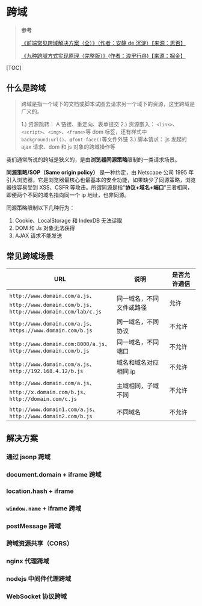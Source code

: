 # 跨域

> **参考**
>
> [《前端常见跨域解决方案（全）》（作者：安静 de 沉淀）【来源：思否】](https://segmentfault.com/a/1190000011145364)
>
> [《九种跨域方式实现原理（完整版）》(作者：浪里行舟)【来源：掘金】](https://juejin.cn/post/6844903767226351623)

[TOC]

## 什么是跨域

> 跨域是指一个域下的文档或脚本试图去请求另一个域下的资源，这里跨域是广义的。
>
> 1.) 资源跳转： A 链接、重定向、表单提交
> 2.) 资源嵌入： `<link>`、`<script>`、`<img>`、`<frame>`等 dom 标签，还有样式中 `background:url()`、`@font-face()`等文件外链
> 3.) 脚本请求： js 发起的 ajax 请求、dom 和 js 对象的跨域操作等

我们通常所说的跨域是狭义的，是由**浏览器同源策略**限制的一类请求场景。

**同源策略/SOP（Same origin policy）** 是一种约定，由 Netscape 公司 1995 年引入浏览器，它是浏览器最核心也最基本的安全功能，如果缺少了同源策略，浏览器很容易受到 XSS、CSFR 等攻击。所谓同源是指"**协议+域名+端口**"三者相同，即便两个不同的域名指向同一个 ip 地址，也非同源。

同源策略限制以下几种行为：

1. Cookie、LocalStorage 和 IndexDB 无法读取
2. DOM 和 Js 对象无法获得
3. AJAX 请求不能发送

## 常见跨域场景

| URL                                                                                                  | 说明                     | 是否允许通信 |
| ---------------------------------------------------------------------------------------------------- | ------------------------ | ------------ |
| `http://www.domain.com/a.js`、<br>`http://www.domain.com/b.js`、<br>`http://www.domain.com/lab/c.js` | 同一域名，不同文件或路径 | 允许         |
| `http://www.domain.com/a.js`、<br>`https://www.domain.com/b.js`                                      | 同一域名，不同协议       | 不允许       |
| `http://www.domain.com:8000/a.js`、<br>`http://www.domain.com/b.js`                                  | 同一域名，不同端口       | 不允许       |
| `http://www.domain.com/a.js`、<br>`http://192.168.4.12/b.js`                                         | 域名和域名对应相同 ip    | 不允许       |
| `http://www.domain.com/a.js`、<br>`http://x.domain.com/b.js`、<br>`http://domain.com/c.js`           | 主域相同，子域不同       | 不允许       |
| `http://www.domain1.com/a.js`、<br>`http://www.domain2.com/b.js`                                     | 不同域名                 | 不允许       |

## 解决方案

### 通过 jsonp 跨域

### document.domain + iframe 跨域

### location.hash + iframe

### `window.name` + iframe 跨域

### postMessage 跨域

### 跨域资源共享（CORS）

### nginx 代理跨域

### nodejs 中间件代理跨域

### WebSocket 协议跨域
